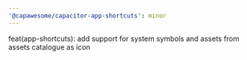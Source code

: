 ```yaml
---
'@capawesome/capacitor-app-shortcuts': minor
---
```


feat(app-shortcuts): add support for system symbols and assets from assets catalogue as icon
